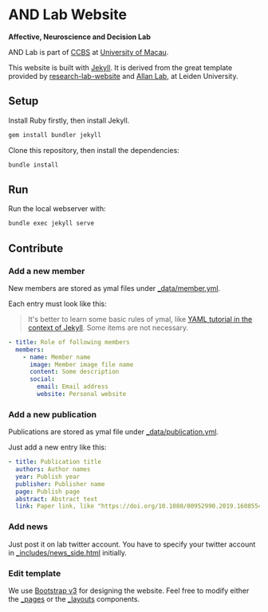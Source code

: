 # AND Lab Website

**Affective, Neuroscience and Decision Lab**

AND Lab is part of [CCBS](https://ccbs.ici.um.edu.mo) at [University of Macau](https://um.edu.mo).

This website is built with [Jekyll](https://jekyllrb.com/). It is derived from the great template provided by [research-lab-website](https://github.com/ericdaat/research-lab-website) and [Allan Lab](https://www.allanlab.org/aboutwebsite.html), at Leiden University.
## Setup

Install Ruby firstly, then install Jekyll.

``` bash
gem install bundler jekyll
```

Clone this repository, then install the dependencies:

``` bash
bundle install
```

## Run

Run the local webserver with:

``` bash
bundle exec jekyll serve
```

## Contribute

### Add a new member

New members are stored as ymal files under
[_data/member.yml](_data/member.yml).

Each entry must look like this:

> It's better to learn some basic rules of ymal, like [YAML tutorial in the context of Jekyll](https://idratherbewriting.com/documentation-theme-jekyll/mydoc_yaml_tutorial). Some items are not necessary.

``` yaml
- title: Role of following members
  members:
    - name: Member name
      image: Member image file name
      content: Some description
      social:
        email: Email address
        website: Personal website
```

### Add a new publication

Publications are stored as ymal file under
[_data/publication.yml](_data/publication.yml).

Just add a new entry like this:

``` yml
- title: Publication title
  authors: Author names
  year: Publish year
  publisher: Publisher name
  page: Publish page
  abstract: Abstract text
  link: Paper link, like "https://doi.org/10.1080/00952990.2019.1608554"

```

### Add news

Just post it on lab twitter account. You have to specify your twitter account in [_includes/news_side.html](_includes/news_side.html) initially.

### Edit template

We use [Bootstrap v3](https://getbootstrap.com/) for designing the website.
Feel free to modify either the [_pages](_pages/) or the
[_layouts](_layouts/) components.
